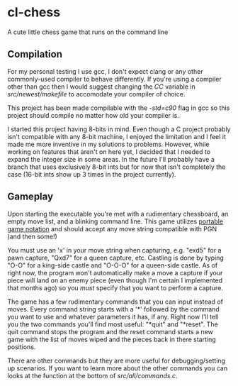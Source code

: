 # cl-chess
A cute little chess game that runs on the command line

## Compilation
For my personal testing I use gcc, I don't expect clang or any other commonly-used compiler to behave differently. If you're using a compiler other than gcc then I would suggest changing the *CC* variable in *src/newest/makefile* to accomodate your compiler of choice.

This project has been made compilable with the *-std=c90* flag in gcc so this project should compile no matter how old your compiler is.

I started this project having 8-bits in mind. Even though a C project probably isn't compatible with any 8-bit machine, I enjoyed the limitation and I feel it made me more inventive in my solutions to problems. However, while working on features that aren't on here yet, I decided that I needed to expand the integer size in some areas. In the future I'll probably have a branch that uses exclusively 8-bit ints but for now that isn't completely the case (16-bit ints show up 3 times in the project currently).

## Gameplay
Upon starting the executable you're met with a rudimentary chessboard, an empty move list, and a blinking command line. This game utilizes [portable game notation](https://en.wikipedia.org/wiki/Portable_Game_Notation) and should accept any move string compatible with PGN (and then some!)

You must use an 'x' in your move string when capturing, e.g. "exd5" for a pawn capture, "Qxd7" for a queen capture, etc. Castling is done by typing "O-O" for a king-side castle and "O-O-O" for a queen-side castle. As of right now, the program won't automatically make a move a capture if your piece will land on an enemy piece (even though I'm certain I implemented that months ago) so you *must* specify that you want to perform a capture.

The game has a few rudimentary commands that you can input instead of moves. Every command string starts with a '\*' followed by the command you want to use and whatever parameters it has, if any. Right now I'll tell you the two commands you'll find most useful: "\*quit" and "\*reset". The quit command stops the program and the reset command starts a new game with the list of moves wiped and the pieces back in there starting positions. 

There are other commands but they are more useful for debugging/setting up scenarios. If you want to learn more about the other commands you can looks at the function at the bottom of *src/all/commands.c*.
